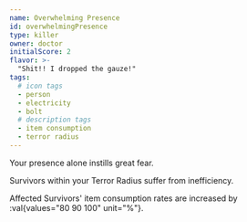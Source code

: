 ```yaml
---
name: Overwhelming Presence
id: overwhelmingPresence
type: killer
owner: doctor
initialScore: 2
flavor: >-
  "Shit!! I dropped the gauze!"
tags:
  # icon tags
  - person
  - electricity
  - bolt
  # description tags
  - item consumption
  - terror radius
---
```


Your presence alone instills great fear.

Survivors within your Terror Radius suffer from inefficiency.

Affected Survivors' item consumption rates are increased by :val{values="80 90 100" unit="%"}.
